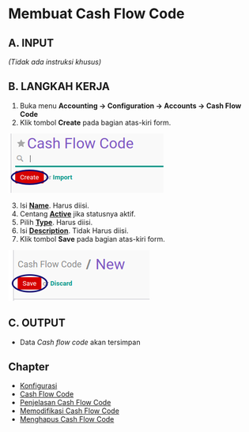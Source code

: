 # Membuat Cash Flow Code

## A. INPUT

*(Tidak ada instruksi khusus)*

## B. LANGKAH KERJA

1. Buka menu **Accounting -> Configuration -> Accounts -> Cash Flow Code**
2. Klik tombol **Create** pada bagian atas-kiri form.

![](../../img/cash-flow-code/tombol-create.png)

3. Isi **[Name](./penjelasan.md#field-name)**. Harus diisi.
4. Centang **[Active](./penjelasan.md#field-active)** jika statusnya aktif.
5. Pilih **[Type](./penjelasan.md#field-type)**. Harus diisi.
6. Isi **[Description](./penjelasan.md#field-description)**. Tidak Harus diisi.
7. Klik tombol **Save** pada bagian atas-kiri form.

![](../../img/cash-flow-code/tombol-save.png)

## C. OUTPUT

* Data *Cash flow code* akan tersimpan

## Chapter
- [Konfigurasi](../../konfigurasi.md)
- [Cash Flow Code](../cash-flow-code.md)
- [Penjelasan Cash Flow Code](penjelasan.md)
- [Memodifikasi Cash Flow Code](memodifikasi.md)
- [Menghapus Cash Flow Code](menghapus.md)
